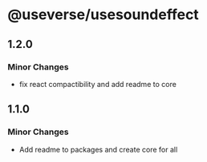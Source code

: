 # @useverse/usesoundeffect

## 1.2.0

### Minor Changes

- fix react compactibility and add readme to core

## 1.1.0

### Minor Changes

- Add readme to packages and create core for all
